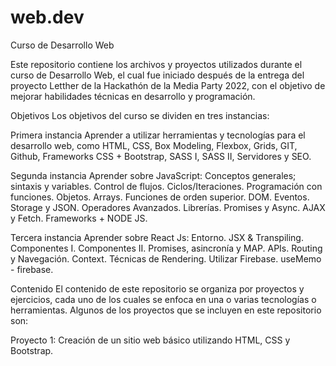 # web.dev
Curso de Desarrollo Web

Este repositorio contiene los archivos y proyectos utilizados durante el curso de Desarrollo Web, el cual fue iniciado después de la entrega del proyecto Letther de la Hackathón de la Media Party 2022, con el objetivo de mejorar habilidades técnicas en desarrollo y programación.

Objetivos
Los objetivos del curso se dividen en tres instancias:

Primera instancia
Aprender a utilizar herramientas y tecnologías para el desarrollo web, como HTML, CSS, Box Modeling, Flexbox, Grids, GIT, Github, Frameworks CSS + Bootstrap, SASS I, SASS II, Servidores y SEO.

Segunda instancia
Aprender sobre JavaScript: Conceptos generales; sintaxis y variables. Control de flujos. Ciclos/Iteraciones. Programación con funciones. Objetos. Arrays. Funciones de orden superior. DOM. Eventos. Storage y JSON. Operadores Avanzados. Librerías. Promises y Async. AJAX y Fetch. Frameworks + NODE JS.

Tercera instancia
Aprender sobre React Js: Entorno. JSX & Transpiling. Componentes I. Componentes II. Promises, asincronía y MAP. APIs. Routing y Navegación. Context. Técnicas de Rendering. Utilizar Firebase. useMemo - firebase.

Contenido
El contenido de este repositorio se organiza por proyectos y ejercicios, cada uno de los cuales se enfoca en una o varias tecnologías o herramientas. Algunos de los proyectos que se incluyen en este repositorio son:

Proyecto 1: Creación de un sitio web básico utilizando HTML, CSS y Bootstrap.
